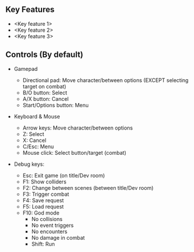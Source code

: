 ## Key Features
- <Key feature 1>
- <Key feature 2>
- <Key feature 3>

## Controls (By default)
- Gamepad
  - Directional pad: Move character/between options (EXCEPT selecting target on combat)
  - B/O button: Select
  - A/X button: Cancel
  - Start/Options button: Menu

- Keyboard & Mouse
  - Arrow keys: Move character/between options
  - Z: Select
  - X: Cancel
  - C/Esc: Menu
  - Mouse click: Select button/target (combat)

- Debug keys:
  - Esc: Exit game (on title/Dev room)
  - F1: Show colliders
  - F2: Change between scenes (between title/Dev room)
  - F3: Trigger combat
  - F4: Save request
  - F5: Load request
  - F10: God mode
    - No collisions
    - No event triggers
    - No encounters
    - No damage in combat
    - Shift: Run